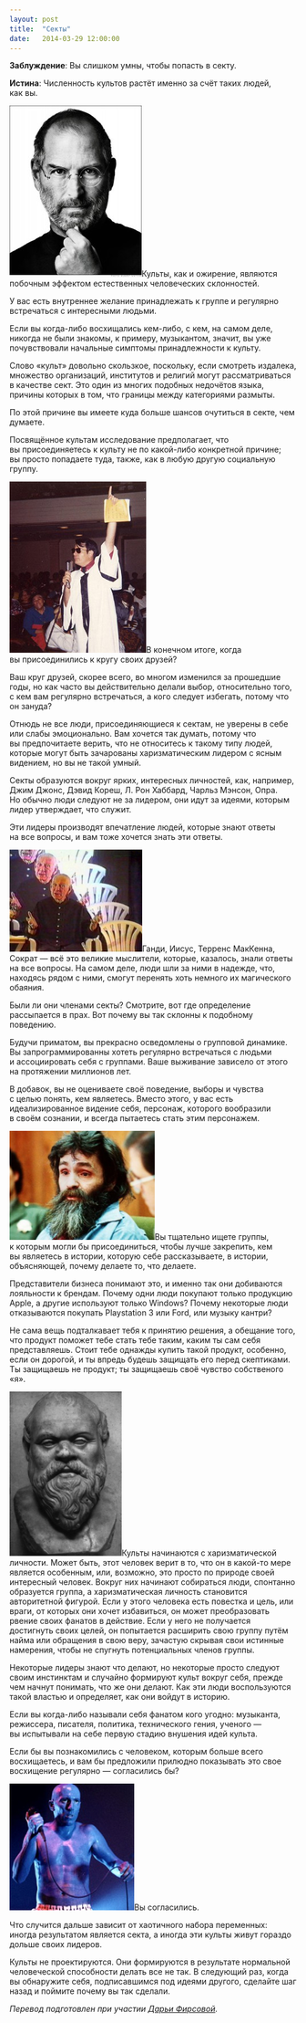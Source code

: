 ```yaml
---
layout: post
title:  "Секты"
date:   2014-03-29 12:00:00
---
```

<p><strong>Заблуждение</strong>: Вы слишком умны, чтобы попасть в секту.</p>
<p><strong>Истина</strong>: Численность культов растёт именно за счёт таких людей, как вы.</p>
<p><a rel="attachment wp-att-453" href="http://youarenotsosmart.ru/2012/02/cults/steve-jobs/"><img height="300" width="232" src="/img/cults/steve-jobs-232x300.jpg" alt="" title="steve-jobs" class="alignleft size-medium wp-image-453" /></a>Культы, как и ожирение, являются побочным эффектом естественных человеческих склонностей.</p>
<p>У вас есть внутреннее желание принадлежать к группе и регулярно встречаться с интересными людьми.</p>
<p>Если вы когда-либо восхищались кем-либо, с кем, на самом деле, никогда не были знакомы, к примеру, музыкантом, значит, вы уже почувствовали начальные симптомы принадлежности к культу.</p>
<p><span id="more-452"></span>Слово «культ» довольно скользкое, поскольку, если смотреть издалека, множество организаций, институтов и религий могут рассматриваться в качестве сект. Это один из многих подобных недочётов языка, причины которых в том, что границы между категориями размыты.</p>
<p>По этой причине вы имеете куда больше шансов очутиться в секте, чем думаете.</p>
<p>Посвящённое культам исследование предполагает, что вы присоединяетесь к культу не по какой-либо конкретной причине; вы просто попадаете туда, также, как в любую другую социальную группу.</p>
<p><a rel="attachment wp-att-454" href="http://youarenotsosmart.ru/2012/02/cults/jj_070820101554693_wideweb__300x3751/"><img height="300" width="240" src="/img/cults/JJ_070820101554693_wideweb__300x3751-240x300.jpg" alt="" title="JJ_070820101554693_wideweb__300x375,1" class="alignleft size-medium wp-image-454" /></a>В конечном итоге, когда вы присоединились к кругу своих друзей?</p>
<p>Ваш круг друзей, скорее всего, во многом изменился за прошедшие годы, но как часто вы действительно делали выбор, относительно того, с кем вам регулярно встречаться, а кого следует избегать, потому что он зануда?</p>
<p>Отнюдь не все люди, присоединяющиеся к сектам, не уверены в себе или слабы эмоционально. Вам хочется так думать, потому что вы предпочитаете верить, что не относитесь к такому типу людей, которые могут быть зачарованы харизматическим лидером с ясным видением, но вы не такой умный.</p>
<p>Секты образуются вокруг ярких, интересных личностей, как, например, Джим Джонс, Дэвид Кореш, Л. Рон Хаббард, Чарльз Мэнсон, Опра. Но обычно люди следуют не за лидером, они идут за идеями, которым лидер утверждает, что служит.</p>
<p>Эти лидеры производят впечатление людей, которые знают ответы на все вопросы, и вам тоже хочется знать эти ответы.</p>
<p><a rel="attachment wp-att-455" href="http://youarenotsosmart.ru/2012/02/cults/cult08/"><img height="179" width="233" src="/img/cults/cult08-300x231.jpg" alt="" title="cult08" class="alignleft  wp-image-455" /></a>Ганди, Иисус, Терренс МакКенна, Сократ — всё это великие мыслители, которые, казалось, знали ответы на все вопросы. На самом деле, люди шли за ними в надежде, что, находясь рядом с ними, смогут перенять хоть немного их магического обаяния.</p>
<p>Были ли они членами секты? Смотрите, вот где определение рассыпается в прах. Вот почему вы так склонны к подобному поведению.</p>
<p>Будучи приматом, вы прекрасно осведомлены о групповой динамике. Вы запрограммированны хотеть регулярно встречаться с людьми и ассоциировать себя с группами. Ваше выживание зависело от этого на протяжении миллионов лет.</p>
<p>В добавок, вы не оцениваете своё поведение, выборы и чувства с целью понять, кем являетесь. Вместо этого, у вас есть идеализированное видение себя, персонаж, которого вообразили в своём сознании, и всегда пытаетесь стать этим персонажем.</p>
<p><a rel="attachment wp-att-456" href="http://youarenotsosmart.ru/2012/02/cults/cult03/"><img height="191" width="255" src="/img/cults/cult03-300x225.jpg" alt="" title="cult03" class="alignleft  wp-image-456" /></a>Вы тщательно ищете группы, к которым могли бы присоединиться, чтобы лучше закрепить, кем вы являетесь в истории, которую себе рассказываете, в истории, объясняющей, почему делаете то, что делаете.</p>
<p>Представители бизнеса понимают это, и именно так они добиваются лояльности к брендам. Почему одни люди покупают только продукцию Apple, а другие используют только Windows? Почему некоторые люди отказываются покупать Playstation 3 или Ford, или музыку кантри?</p>
<p>Не сама вещь подталкавает тебя к принятию решения, а обещание того, что продукт поможет тебе стать тебе таким, каким ты сам себя представляешь. Стоит тебе однажды купить такой продукт, особенно, если он дорогой, и ты впредь будешь защищать его перед скептиками. Ты защищаешь не продукт; ты защищаешь своё чувство собственого «я».</p>
<p><a rel="attachment wp-att-457" href="http://youarenotsosmart.ru/2012/02/cults/socrates/"><img height="288" width="197" src="/img/cults/socrates.jpg" alt="" title="socrates" class="alignleft  wp-image-457" /></a>Культы начинаются с харизматической личности. Может быть, этот человек верит в то, что он в какой-то мере является особенным, или, возможно, это просто по природе своей интересный человек. Вокруг них начинают собираться люди, спонтанно образуется группа, а харизматическая личность становится авторитетной фигурой. Если у этого человека есть повестка и цель, или враги, от которых они хочет избавиться, он может преобразовать рвение своих фанатов в действие. Если у него не получается достигнуть своих целей, он попытается расширить свою группу путём найма или обращения в свою веру, зачастую скрывая свои истинные намерения, чтобы не спугнуть потенциальных членов группы.</p>
<p>Некоторые лидеры знают что делают, но некоторые просто следуют своим инстинктам и случайно формируют культ вокруг себя, прежде чем начнут понимать, что же они делают. Как эти люди воспользуются такой властью и определяет, как они войдут в историю.</p>
<p>Если вы когда-либо называли себя фанатом кого угодно: музыканта, режиссера, писателя, политика, технического гения, ученого — вы испытывали на себе первую стадию внушения идей культа.</p>
<p>Если бы вы познакомились с человеком, которым больше всего восхищаетесь, и вам бы предложили прилюдно показывать это свое восхищение регулярно — согласились бы?</p>
<p><a rel="attachment wp-att-458" href="http://youarenotsosmart.ru/2012/02/cults/maynard/"><img height="222" width="219" src="/img/cults/maynard.jpg" alt="" title="maynard" class="alignleft  wp-image-458" /></a>Вы согласились.</p>
<p>Что случится дальше зависит от хаотичного набора переменных: иногда результатом является секта, а иногда эти культы живут гораздо дольше своих лидеров.</p>
<p>Культы не проектируются. Они формируются в результате нормальной человеческой способности делать все не так. В следующий раз, когда вы обнаружите себя, подписавшимся под идеями другого, сделайте шаг назад и поймите почему вы так сделали.</p>
<p><em>Перевод подготовлен при участии <a href="http://vk.com/id501173">Дарьи Фирсовой</a>.</em></p>
